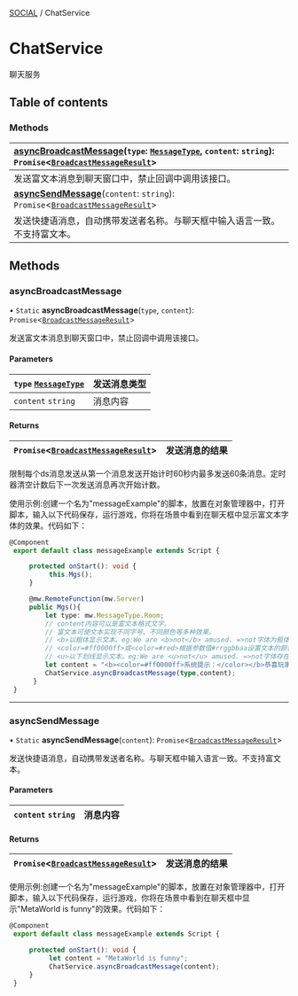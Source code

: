 [SOCIAL](../groups/SOCIAL.SOCIAL.md) / ChatService

# ChatService <Badge type="tip" text="Class" /> <Score text="ChatService" />

聊天服务

## Table of contents

### Methods <Score text="Methods" /> 
| **[asyncBroadcastMessage](mw.ChatService.md#asyncbroadcastmessage)**(`type`: [`MessageType`](../enums/mw.MessageType.md), `content`: `string`): `Promise`<[`BroadcastMessageResult`](../modules/Core.mw.md#broadcastmessageresult)\>  |
| :-----|
| 发送富文本消息到聊天窗口中，禁止回调中调用该接口。|
| **[asyncSendMessage](mw.ChatService.md#asyncsendmessage)**(`content`: `string`): `Promise`<[`BroadcastMessageResult`](../modules/Core.mw.md#broadcastmessageresult)\>  |
| 发送快捷语消息，自动携带发送者名称。与聊天框中输入语言一致。不支持富文本。|

## Methods

### asyncBroadcastMessage <Score text="asyncBroadcastMessage" /> 

• `Static` **asyncBroadcastMessage**(`type`, `content`): `Promise`<[`BroadcastMessageResult`](../modules/Core.mw.md#broadcastmessageresult)\> <Badge type="tip" text="server" />

发送富文本消息到聊天窗口中，禁止回调中调用该接口。

#### Parameters

| `type` [`MessageType`](../enums/mw.MessageType.md) | 发送消息类型 |
| :------ | :------ |
| `content` `string` | 消息内容 |

#### Returns

| `Promise`<[`BroadcastMessageResult`](../modules/Core.mw.md#broadcastmessageresult)\> | 发送消息的结果 |
| :------ | :------ |
限制每个ds消息发送从第一个消息发送开始计时60秒内最多发送60条消息。定时器清空计数后下一次发送消息再次开始计数。


<span style="font-size: 14px;">

使用示例:创建一个名为"messageExample"的脚本，放置在对象管理器中，打开脚本，输入以下代码保存，运行游戏，你将在场景中看到在聊天框中显示富文本字体的效果。代码如下：

</span>

```ts
@Component
 export default class messageExample extends Script {

     protected onStart(): void {
          this.Mgs();
     }

     @mw.RemoteFunction(mw.Server)
     public Mgs(){
         let type: mw.MessageType.Room;
         // content内容可以是富文本格式文字。
         // 富文本可使文本实现不同字号、不同颜色等多种效果。
         // <b>以粗体显示文本。eg:We are <b>not</b> amused. =>not字体为粗体
         // <color=#ff0000ff>或<color=#red>根据参数值#rrggbbaa设置文本的颜色，分别表示颜色的红、绿、蓝和 Alpha（透明度）值，大小写都能识别.eg:We are <color=#red>colorfully</color> amused. =>colorfully字体为红色。
         // <u>以下划线显示文本。eg:We are <u>not</u> amused. =>not字体存在下划线。
         let content = "<b><color=#ff0000ff>系统提示：</color></b>恭喜玩家<b><u><color=#yellow>起个名字好难</color> </u></b>！在<u><color=#red>萌宠转转转</color></u>活动中获得活泼可爱的<u><color=#black>萌兔宝宝</color> </u> ！";
         ChatService.asyncBroadcastMessage(type,content);
      }
 }
```

___

### asyncSendMessage <Score text="asyncSendMessage" /> 

• `Static` **asyncSendMessage**(`content`): `Promise`<[`BroadcastMessageResult`](../modules/Core.mw.md#broadcastmessageresult)\> <Badge type="tip" text="client" />

发送快捷语消息，自动携带发送者名称。与聊天框中输入语言一致。不支持富文本。

#### Parameters

| `content` `string` | 消息内容 |
| :------ | :------ |

#### Returns

| `Promise`<[`BroadcastMessageResult`](../modules/Core.mw.md#broadcastmessageresult)\> | 发送消息的结果 |
| :------ | :------ |


<span style="font-size: 14px;">

使用示例:创建一个名为"messageExample"的脚本，放置在对象管理器中，打开脚本，输入以下代码保存，运行游戏，你将在场景中看到在聊天框中显示"MetaWorld is funny"的效果。代码如下：

</span>

```ts
@Component
 export default class messageExample extends Script {

     protected onStart(): void {
          let content = "MetaWorld is funny";
          ChatService.asyncBroadcastMessage(content);
     }
 }
```
